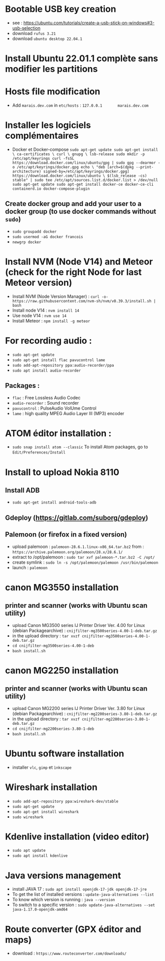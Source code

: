 # Bootable USB key creation
- see : https://ubuntu.com/tutorials/create-a-usb-stick-on-windows#3-usb-selection
- download `rufus 3.21`
- download `ubuntu desktop 22.04.1`

# Install Ubuntu 22.01.1 complète sans modifier les partitions

# Hosts file modification
- Add `marais.dev.com` in `etc/hosts` : `127.0.0.1       marais.dev.com`

# Installer les logiciels complémentaires
- Docker et Docker-compose
``sudo apt-get update
sudo apt-get install \
    ca-certificates \
    curl \
    gnupg \
    lsb-release
sudo mkdir -p /etc/apt/keyrings
curl -fsSL https://download.docker.com/linux/ubuntu/gpg | sudo gpg --dearmor -o /etc/apt/keyrings/docker.gpg
echo \
  "deb [arch=$(dpkg --print-architecture) signed-by=/etc/apt/keyrings/docker.gpg] https://download.docker.com/linux/ubuntu \
  $(lsb_release -cs) stable" | sudo tee /etc/apt/sources.list.d/docker.list > /dev/null
sudo apt-get update
sudo apt-get install docker-ce docker-ce-cli containerd.io docker-compose-plugin``

## Create docker group and add your user to a docker group (to use docker commands without `sudo`)
- `sudo groupadd docker`
- `sudo usermod -aG docker francois`
- `newgrp docker`

# Install NVM (Node V14) and Meteor (check for the right Node for last Meteor version)
- Install NVM (Node Version Manager) : `curl -o- https://raw.githubusercontent.com/nvm-sh/nvm/v0.39.3/install.sh | bash`
- Install node V14 : `nvm install 14`
- Use node V14 : `nvm use 14`
- Install Meteor : `npm install -g meteor`

# For recording audio :
- `sudo apt-get update`
- `sudo apt-get install flac pavucontrol lame`
- `sudo add-apt-repository ppa:audio-recorder/ppa`
- `sudo apt install audio-recorder`
## Packages :
- `flac` : Free Lossless Audio Codec
- `audio-recorder` : Sound recorder
- `pavucontrol` : PulseAudio VolUme Control
- `lame` : high quality MPEG Audio Layer III (MP3) encoder

# ATOM éditor installation :
- `sudo snap install atom --classic`
To install Atom packages, go to `Edit/Preferences/Install`

# Install to upload Nokia 8110
## Install ADB
- `sudo apt-get install android-tools-adb`
## Gdeploy (https://gitlab.com/suborg/gdeploy)
## Palemoon (or firefox in a fixed version)
- upload palemoon : `palemoon-28.6.1.linux-x86_64.tar.bz2` from : `https://archive.palemoon.org/palemoon/28.x/28.6.1/`
- extract to /opt/palemoon : `sudo tar xvf palemoon-*.tar.bz2 -C /opt/`
- create symlink : `sudo ln -s /opt/palemoon/palemoon /usr/bin/palemoon`
- launch : `palemoon`

# canon MG3550 installation
## printer and scanner (works with Ubuntu scan utility)
- upload Canon MG3500 series IJ Printer Driver Ver. 4.00 for Linux (debian Packagearchive) : `cnijfilter-mg3500series-4.00-1-deb.tar.gz`
- in the upload directory : `tar xvzf cnijfilter-mg3500series-4.00-1-deb.tar.gz`
- `cd cnijfilter-mg3500series-4.00-1-deb`
- `bash install.sh`

# canon MG2250 installation
## printer and scanner (works with Ubuntu scan utility)
- upload Canon MG2200 series IJ Printer Driver Ver. 3.80 for Linux (debian Packagearchive) : `cnijfilter-mg2200series-3.80-1-deb.tar.gz`
- in the upload directory : `tar xvzf cnijfilter-mg2200series-3.80-1-deb.tar.gz`
- `cd cnijfilter-mg2200series-3.80-1-deb`
- `bash install.sh`

# Ubuntu software installation
- installer `vlc`, `gimp` et `ìnkscape`

# Wireshark installation
- `sudo add-apt-repository ppa:wireshark-dev/stable`
- `sudo apt-get update`
- `sudo apt-get install wireshark`
- `sudo wireshark`

# Kdenlive installation (video editor)
- `sudo apt update`
- `sudo apt install kdenlive`

# Java versions management
- install JAVA 17 : `sudo apt install openjdk-17-jdk openjdk-17-jre`
- To get the list of installed versions : `update-java-alternatives --list`
- To know which version is running : `java --version`
- To switch to a specific version : `sudo update-java-alternatives --set java-1.17.0-openjdk-amd64`

# Route converter (GPX éditor and maps)
- download : `https://www.routeconverter.com/downloads/`

